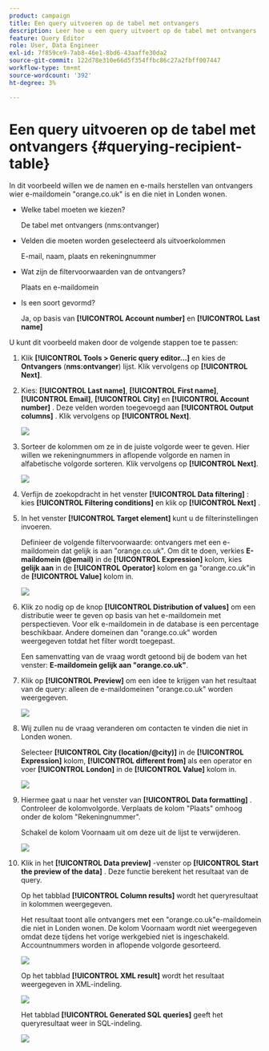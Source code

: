 ```yaml
---
product: campaign
title: Een query uitvoeren op de tabel met ontvangers
description: Leer hoe u een query uitvoert op de tabel met ontvangers
feature: Query Editor
role: User, Data Engineer
exl-id: 7f859ce9-7ab8-46e1-8bd6-43aaffe30da2
source-git-commit: 122d78e310e66d5f354ffbc86c27a2fbff007447
workflow-type: tm+mt
source-wordcount: '392'
ht-degree: 3%

---
```


# Een query uitvoeren op de tabel met ontvangers {#querying-recipient-table}



In dit voorbeeld willen we de namen en e-mails herstellen van ontvangers wier e-maildomein &quot;orange.co.uk&quot; is en die niet in Londen wonen.

* Welke tabel moeten we kiezen?

  De tabel met ontvangers (nms:ontvanger)

* Velden die moeten worden geselecteerd als uitvoerkolommen

  E-mail, naam, plaats en rekeningnummer

* Wat zijn de filtervoorwaarden van de ontvangers?

  Plaats en e-maildomein

* Is een soort gevormd?

  Ja, op basis van **[!UICONTROL Account number]** en **[!UICONTROL Last name]**

U kunt dit voorbeeld maken door de volgende stappen toe te passen:

1. Klik **[!UICONTROL Tools > Generic query editor...]** en kies de **Ontvangers** (**nms:ontvanger**) lijst. Klik vervolgens op **[!UICONTROL Next]**.
1. Kies: **[!UICONTROL Last name]**, **[!UICONTROL First name]**, **[!UICONTROL Email]**, **[!UICONTROL City]** en **[!UICONTROL Account number]** . Deze velden worden toegevoegd aan **[!UICONTROL Output columns]** . Klik vervolgens op **[!UICONTROL Next]**.

   ![](assets/query_editor_03.png)

1. Sorteer de kolommen om ze in de juiste volgorde weer te geven. Hier willen we rekeningnummers in aflopende volgorde en namen in alfabetische volgorde sorteren. Klik vervolgens op **[!UICONTROL Next]**.

   ![](assets/query_editor_04.png)

1. Verfijn de zoekopdracht in het venster **[!UICONTROL Data filtering]** : kies **[!UICONTROL Filtering conditions]** en klik op **[!UICONTROL Next]** .
1. In het venster **[!UICONTROL Target element]** kunt u de filterinstellingen invoeren.

   Definieer de volgende filtervoorwaarde: ontvangers met een e-maildomein dat gelijk is aan &quot;orange.co.uk&quot;. Om dit te doen, verkies **E-maildomein (@email)** in de **[!UICONTROL Expression]** kolom, kies **gelijk aan** in de **[!UICONTROL Operator]** kolom en ga &quot;orange.co.uk&quot;in de **[!UICONTROL Value]** kolom in.

   ![](assets/query_editor_05.png)

1. Klik zo nodig op de knop **[!UICONTROL Distribution of values]** om een distributie weer te geven op basis van het e-maildomein met perspectieven. Voor elk e-maildomein in de database is een percentage beschikbaar. Andere domeinen dan &quot;orange.co.uk&quot; worden weergegeven totdat het filter wordt toegepast.

   Een samenvatting van de vraag wordt getoond bij de bodem van het venster: **E-maildomein gelijk aan &quot;orange.co.uk&quot;**.

1. Klik op **[!UICONTROL Preview]** om een idee te krijgen van het resultaat van de query: alleen de e-maildomeinen &quot;orange.co.uk&quot; worden weergegeven.

   ![](assets/query_editor_nveau_17.png)

1. Wij zullen nu de vraag veranderen om contacten te vinden die niet in Londen wonen.

   Selecteer **[!UICONTROL City (location/@city)]** in de **[!UICONTROL Expression]** kolom, **[!UICONTROL different from]** als een operator en voer **[!UICONTROL London]** in de **[!UICONTROL Value]** kolom in.

   ![](assets/query_editor_08.png)

1. Hiermee gaat u naar het venster van **[!UICONTROL Data formatting]** . Controleer de kolomvolgorde. Verplaats de kolom &quot;Plaats&quot; omhoog onder de kolom &quot;Rekeningnummer&quot;.

   Schakel de kolom Voornaam uit om deze uit de lijst te verwijderen.

   ![](assets/query_editor_nveau_15.png)

1. Klik in het **[!UICONTROL Data preview]** -venster op **[!UICONTROL Start the preview of the data]** . Deze functie berekent het resultaat van de query.

   Op het tabblad **[!UICONTROL Column results]** wordt het queryresultaat in kolommen weergegeven.

   Het resultaat toont alle ontvangers met een &quot;orange.co.uk&quot;e-maildomein die niet in Londen wonen. De kolom Voornaam wordt niet weergegeven omdat deze tijdens het vorige werkgebied niet is ingeschakeld. Accountnummers worden in aflopende volgorde gesorteerd.

   ![](assets/query_editor_nveau_12.png)

   Op het tabblad **[!UICONTROL XML result]** wordt het resultaat weergegeven in XML-indeling.

   ![](assets/query_editor_nveau_13.png)

   Het tabblad **[!UICONTROL Generated SQL queries]** geeft het queryresultaat weer in SQL-indeling.

   ![](assets/query_editor_nveau_14.png)
